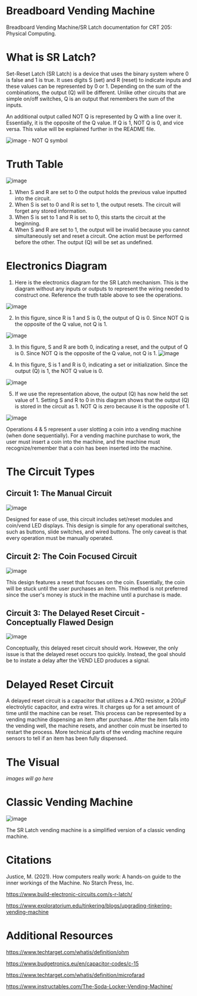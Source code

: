 # Breadboard Vending Machine
Breadboard Vending Machine/SR Latch documentation for CRT 205: Physical Computing.

# What is SR Latch?
Set-Reset Latch (SR Latch) is a device that uses the binary system where 0 is false and 1 is true. It uses digits S (set) and R (reset) to indicate inputs and these values can be represented by 0 or 1. Depending on the sum of the combinations, the output (Q) will be different. Unlike other circuits that are simple on/off switches, Q is an output that remembers the sum of the inputs.

An additional output called NOT Q is represented by Q with a line over it. Essentially, it is the opposite of the Q value. If Q is 1, NOT Q is 0, and vice versa. This value will be explained further in the README file.

![image](https://github.com/user-attachments/assets/bba6afc2-296f-4da7-9bba-6d7494af939c) - NOT Q symbol

# Truth Table
![image](https://github.com/user-attachments/assets/35715a56-3a30-4ca8-9342-057e291b213f)
1. When S and R are set to 0 the output holds the previous value inputted into the circuit.
2. When S is set to 0 and R is set to 1, the output resets. The circuit will forget any stored information.
3. When S is set to 1 and R is set to 0, this starts the circuit at the beginning.
4. When S and R are set to 1, the output will be invalid because you cannot simultaneously set and reset a circuit. One action must be performed before the other. The output (Q) will be set as undefined.

# Electronics Diagram
1. Here is the electronics diagram for the SR Latch mechanism. This is the diagram without any inputs or outputs to represent the wiring needed to construct one. Reference the truth table above to see the operations.

![image](https://github.com/user-attachments/assets/4cd79345-a8d2-4f81-9f68-6e5dd0e08a5e)

2. In this figure, since R is 1 and S is 0, the output of Q is 0. Since NOT Q is the opposite of the Q value, not Q is 1.

![image](https://github.com/user-attachments/assets/de7a5a45-6182-41f0-8908-b99fc7fbf510)

3. In this figure, S and R are both 0, indicating a reset, and the output of Q is 0. Since NOT Q is the opposite of the Q value, not Q is 1.
![image](https://github.com/user-attachments/assets/c0bb5cee-b0ff-4558-9a16-37606e2637e6)

4. In this figure, S is 1 and R is 0, indicating a set or initialization. Since the output (Q) is 1, the NOT Q value is 0.

![image](https://github.com/user-attachments/assets/ef127a15-b315-4dec-845e-b755e630d998)

5. If we use the representation above, the output (Q) has now held the set value of 1. Setting S and R to 0 in this diagram shows that the output (Q) is stored in the circuit as 1. NOT Q is zero because it is the opposite of 1.

![image](https://github.com/user-attachments/assets/23e5e1aa-cdb3-4643-8bd4-dd97dcb2107a)

Operations 4 & 5 represent a user slotting a coin into a vending machine (when done sequentially). For a vending machine purchase to work, the user must insert a coin into the machine, and the machine must recognize/remember that a coin has been inserted into the machine.

# The Circuit Types
## Circuit 1: The Manual Circuit

![image](https://github.com/user-attachments/assets/76261c3f-e942-4eca-bfa9-7c96b400c132)

Designed for ease of use, this circuit includes set/reset modules and coin/vend LED displays. This design is simple for any operational switches, such as buttons, slide switches, and wired buttons. The only caveat is that every operation must be manually operated. 

## Circuit 2: The Coin Focused Circuit
![image](https://github.com/user-attachments/assets/c1c164f4-b11c-41ff-9189-37c69a577dc0)

This design features a reset that focuses on the coin. Essentially, the coin will be stuck until the user purchases an item. This method is not preferred since the user's money is stuck in the machine until a purchase is made. 

## Circuit 3: The Delayed Reset Circuit - Conceptually Flawed Design
![image](https://github.com/user-attachments/assets/2cb1e12e-cf18-4fe8-aca5-607d8a62eddd)

Conceptually, this delayed reset circuit should work. However, the only issue is that the delayed reset occurs too quickly. Instead, the goal should be to instate a delay after the VEND LED produces a signal. 

# Delayed Reset Circuit
A delayed reset circuit is a capacitor that utilizes a 4.7KΩ resistor, a 200µF electrolytic capacitor, and extra wires. It charges up for a set amount of time until the machine can be reset. This process can be represented by a vending machine dispensing an item after purchase. After the item falls into the vending well, the machine resets, and another coin must be inserted to restart the process. More technical parts of the vending machine require sensors to tell if an item has been fully dispensed.


# The Visual
*images will go here*

# Classic Vending Machine
![image](https://github.com/user-attachments/assets/78219630-a38a-4adc-9ac3-fe9e1304adc5)

The SR Latch vending machine is a simplified version of a classic vending machine. 


# Citations
Justice, M. (2021). How computers really work: A hands-on guide to the inner workings of the Machine. No Starch Press, Inc.

https://www.build-electronic-circuits.com/s-r-latch/

https://www.exploratorium.edu/tinkering/blogs/upgrading-tinkering-vending-machine

# Additional Resources
https://www.techtarget.com/whatis/definition/ohm

https://www.budgetronics.eu/en/capacitor-codes/c-15

https://www.techtarget.com/whatis/definition/microfarad

https://www.instructables.com/The-Soda-Locker-Vending-Machine/

